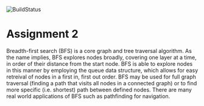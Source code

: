 ![BuildStatus](https://github.com/aanicolella/HW2-BFS/actions/workflows/test.yml/badge.svg?event=push)
# Assignment 2
Breadth-first search (BFS) is a core graph and tree traversal algorithm. As the name implies, BFS explores nodes broadly, covering one layer at a time, in order of their distance from the start node. BFS is able to explore nodes in this manner by employing the queue data structure, which allows for easy retreival of nodes in a first in, first out order. BFS may be used for full graph traversal (finding a path that visits all nodes in a connected graph) or to find more specific (i.e. shortest) path between defined nodes. There are many real world applications of BFS such as pathfinding for navigation.

